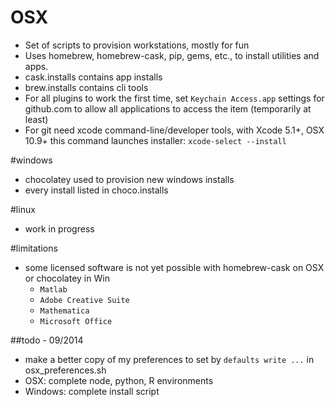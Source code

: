 # OSX
* Set of scripts to provision workstations, mostly for fun 
* Uses homebrew, homebrew-cask, pip, gems, etc., to install utilities and apps.
* cask.installs contains app installs
* brew.installs contains cli tools
* For all plugins to work the first time, set `Keychain Access.app` settings for github.com to allow all applications to access the item (temporarily at least)
* For git need xcode command-line/developer tools, with Xcode 5.1+, OSX 10.9+ this command launches installer:
    `xcode-select --install`

#windows
* chocolatey used to provision new windows installs
* every install listed in choco.installs

#linux
* work in progress

#limitations
* some licensed software is not yet possible with homebrew-cask on OSX or chocolatey in Win
    * `Matlab` 
    * `Adobe Creative Suite`
    * `Mathematica` 
    * `Microsoft Office` 

##todo - 09/2014
* make a better copy of my preferences to set by `defaults write ...` in osx_preferences.sh
* OSX: complete node, python, R environments
* Windows: complete install script
